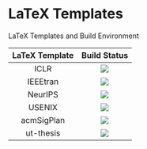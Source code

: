 # LaTeX Templates

LaTeX Templates and Build Environment

| LaTeX Template | Build Status |
|:--------------:|:------------:|
| ICLR       | ![](https://github.com/ArmageddonKnight/ICLR/workflows/build/badge.svg) |
| IEEEtran   | ![](https://github.com/ArmageddonKnight/IEEEtran/workflows/build/badge.svg) |
| NeurIPS    | ![](https://github.com/ArmageddonKnight/NeurIPS/workflows/build/badge.svg) |
| USENIX     | ![](https://github.com/ArmageddonKnight/USENIX/workflows/build/badge.svg) |
| acmSigPlan | ![](https://github.com/ArmageddonKnight/acmSigPlan/workflows/build/badge.svg) |
| ut-thesis | ![](https://github.com/ArmageddonKnight/ut-thesis/workflows/build/badge.svg) |
